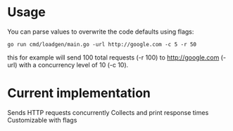 # Usage
You can parse values to overwrite the code defaults using flags:

`go run cmd/loadgen/main.go -url http://google.com -c 5 -r 50`

this for example will send 100 total requests (-r 100) to http://google.com (-url) with a concurrency level of 10 (-c 10).

# Current implementation

Sends HTTP requests concurrently
Collects and print response times
Customizable with flags